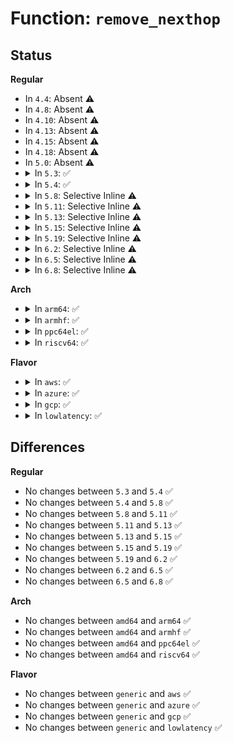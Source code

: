 # Function: <code>remove_nexthop</code>

## Status
<b>Regular</b>
<ul>
<li>
In <code>4.4</code>: Absent ⚠️
</li>
<li>
In <code>4.8</code>: Absent ⚠️
</li>
<li>
In <code>4.10</code>: Absent ⚠️
</li>
<li>
In <code>4.13</code>: Absent ⚠️
</li>
<li>
In <code>4.15</code>: Absent ⚠️
</li>
<li>
In <code>4.18</code>: Absent ⚠️
</li>
<li>
In <code>5.0</code>: Absent ⚠️
</li>
<li>
<details>
<summary>In <code>5.3</code>: ✅</summary>

```c
void remove_nexthop(struct net *net, struct nexthop *nh, struct nl_info *nlinfo);
```

**Collision:** Unique Static

**Inline:** No

**Transformation:** False

**Instances:**

```
In net/ipv4/nexthop.c (ffffffff819d5140)
Location: net/ipv4/nexthop.c:808
Inline: False
Direct callers:
  - net/ipv4/nexthop.c:nexthop_net_exit
  - net/ipv4/nexthop.c:rtm_del_nexthop
  - net/ipv4/nexthop.c:nexthop_flush_dev
```
**Symbols:**

```
ffffffff819d5140-ffffffff819d51c1: remove_nexthop (STB_LOCAL)
```
</details>
</li>
<li>
<details>
<summary>In <code>5.4</code>: ✅</summary>

```c
void remove_nexthop(struct net *net, struct nexthop *nh, struct nl_info *nlinfo);
```

**Collision:** Unique Static

**Inline:** No

**Transformation:** False

**Instances:**

```
In net/ipv4/nexthop.c (ffffffff81a0bca0)
Location: net/ipv4/nexthop.c:810
Inline: False
Direct callers:
  - net/ipv4/nexthop.c:nexthop_net_exit
  - net/ipv4/nexthop.c:rtm_del_nexthop
  - net/ipv4/nexthop.c:nexthop_flush_dev
```
**Symbols:**

```
ffffffff81a0bca0-ffffffff81a0bd21: remove_nexthop (STB_LOCAL)
```
</details>
</li>
<li>
<details>
<summary>In <code>5.8</code>: Selective Inline ⚠️</summary>

```c
void remove_nexthop(struct net *net, struct nexthop *nh, struct nl_info *nlinfo);
```

**Collision:** Unique Static

**Inline:** Selective

**Transformation:** False

**Instances:**

```
In net/ipv4/nexthop.c (ffffffff81afce06)
Location: net/ipv4/nexthop.c:906
Inline: True
Inline callers:
  - net/ipv4/nexthop.c:nexthop_net_exit
Direct callers:
  - net/ipv4/nexthop.c:rtm_del_nexthop
  - net/ipv4/nexthop.c:nexthop_flush_dev
  - net/ipv4/nexthop.c:remove_nh_grp_entry
```
**Symbols:**

```
ffffffff81afcb10-ffffffff81afcbb4: remove_nexthop (STB_LOCAL)
```
</details>
</li>
<li>
<details>
<summary>In <code>5.11</code>: Selective Inline ⚠️</summary>

```c
void remove_nexthop(struct net *net, struct nexthop *nh, struct nl_info *nlinfo);
```

**Collision:** Unique Static

**Inline:** Selective

**Transformation:** False

**Instances:**

```
In net/ipv4/nexthop.c (ffffffff81b0ac06)
Location: net/ipv4/nexthop.c:1043
Inline: True
Inline callers:
  - net/ipv4/nexthop.c:nexthop_net_exit
Direct callers:
  - net/ipv4/nexthop.c:rtm_del_nexthop
  - net/ipv4/nexthop.c:nexthop_flush_dev
  - net/ipv4/nexthop.c:remove_nh_grp_entry
```
**Symbols:**

```
ffffffff81b0a5a0-ffffffff81b0a651: remove_nexthop (STB_LOCAL)
```
</details>
</li>
<li>
<details>
<summary>In <code>5.13</code>: Selective Inline ⚠️</summary>

```c
void remove_nexthop(struct net *net, struct nexthop *nh, struct nl_info *nlinfo);
```

**Collision:** Unique Static

**Inline:** Selective

**Transformation:** False

**Instances:**

```
In net/ipv4/nexthop.c (ffffffff81af8496)
Location: net/ipv4/nexthop.c:1882
Inline: True
Inline callers:
  - net/ipv4/nexthop.c:nexthop_net_exit
Direct callers:
  - net/ipv4/nexthop.c:rtm_del_nexthop
  - net/ipv4/nexthop.c:nexthop_flush_dev
  - net/ipv4/nexthop.c:remove_nh_grp_entry
```
**Symbols:**

```
ffffffff81af8100-ffffffff81af81b1: remove_nexthop (STB_LOCAL)
```
</details>
</li>
<li>
<details>
<summary>In <code>5.15</code>: Selective Inline ⚠️</summary>

```c
void remove_nexthop(struct net *net, struct nexthop *nh, struct nl_info *nlinfo);
```

**Collision:** Unique Static

**Inline:** Selective

**Transformation:** False

**Instances:**

```
In net/ipv4/nexthop.c (ffffffff81bb9636)
Location: net/ipv4/nexthop.c:1882
Inline: True
Inline callers:
  - net/ipv4/nexthop.c:nexthop_net_exit
Direct callers:
  - net/ipv4/nexthop.c:rtm_del_nexthop
  - net/ipv4/nexthop.c:nexthop_flush_dev
  - net/ipv4/nexthop.c:remove_nh_grp_entry
```
**Symbols:**

```
ffffffff81bb8e80-ffffffff81bb8f31: remove_nexthop (STB_LOCAL)
```
</details>
</li>
<li>
<details>
<summary>In <code>5.19</code>: Selective Inline ⚠️</summary>

```c
void remove_nexthop(struct net *net, struct nexthop *nh, struct nl_info *nlinfo);
```

**Collision:** Unique Static

**Inline:** Selective

**Transformation:** False

**Instances:**

```
In net/ipv4/nexthop.c (ffffffff81d4d607)
Location: net/ipv4/nexthop.c:1883
Inline: True
Inline callers:
  - net/ipv4/nexthop.c:nexthop_net_exit_batch
Direct callers:
  - net/ipv4/nexthop.c:rtm_del_nexthop
  - net/ipv4/nexthop.c:nexthop_flush_dev
  - net/ipv4/nexthop.c:remove_nh_grp_entry
```
**Symbols:**

```
ffffffff81d4cdd0-ffffffff81d4ceb9: remove_nexthop (STB_LOCAL)
```
</details>
</li>
<li>
<details>
<summary>In <code>6.2</code>: Selective Inline ⚠️</summary>

```c
void remove_nexthop(struct net *net, struct nexthop *nh, struct nl_info *nlinfo);
```

**Collision:** Unique Static

**Inline:** Selective

**Transformation:** False

**Instances:**

```
In net/ipv4/nexthop.c (ffffffff81f16f07)
Location: net/ipv4/nexthop.c:1883
Inline: True
Inline callers:
  - net/ipv4/nexthop.c:nexthop_net_exit_batch
Direct callers:
  - net/ipv4/nexthop.c:rtm_del_nexthop
  - net/ipv4/nexthop.c:nexthop_flush_dev
  - net/ipv4/nexthop.c:remove_nh_grp_entry
```
**Symbols:**

```
ffffffff81f16680-ffffffff81f16769: remove_nexthop (STB_LOCAL)
```
</details>
</li>
<li>
<details>
<summary>In <code>6.5</code>: Selective Inline ⚠️</summary>

```c
void remove_nexthop(struct net *net, struct nexthop *nh, struct nl_info *nlinfo);
```

**Collision:** Unique Static

**Inline:** Selective

**Transformation:** False

**Instances:**

```
In net/ipv4/nexthop.c (ffffffff81f76be7)
Location: net/ipv4/nexthop.c:1883
Inline: True
Inline callers:
  - net/ipv4/nexthop.c:nexthop_net_exit_batch
Direct callers:
  - net/ipv4/nexthop.c:rtm_del_nexthop
  - net/ipv4/nexthop.c:nexthop_flush_dev
  - net/ipv4/nexthop.c:remove_nh_grp_entry
```
**Symbols:**

```
ffffffff81f76330-ffffffff81f76419: remove_nexthop (STB_LOCAL)
```
</details>
</li>
<li>
<details>
<summary>In <code>6.8</code>: Selective Inline ⚠️</summary>

```c
void remove_nexthop(struct net *net, struct nexthop *nh, struct nl_info *nlinfo);
```

**Collision:** Unique Static

**Inline:** Selective

**Transformation:** False

**Instances:**

```
In net/ipv4/nexthop.c (ffffffff8203d3b7)
Location: net/ipv4/nexthop.c:1906
Inline: True
Inline callers:
  - net/ipv4/nexthop.c:nexthop_net_exit_batch
Direct callers:
  - net/ipv4/nexthop.c:rtm_del_nexthop
  - net/ipv4/nexthop.c:nexthop_flush_dev
  - net/ipv4/nexthop.c:remove_nh_grp_entry
```
**Symbols:**

```
ffffffff8203cb00-ffffffff8203cbe9: remove_nexthop (STB_LOCAL)
```
</details>
</li>
</ul>
<b>Arch</b>
<ul>
<li>
<details>
<summary>In <code>arm64</code>: ✅</summary>

```c
void remove_nexthop(struct net *net, struct nexthop *nh, struct nl_info *nlinfo);
```

**Collision:** Unique Static

**Inline:** No

**Transformation:** False

**Instances:**

```
In net/ipv4/nexthop.c (ffff800010cc4fe0)
Location: net/ipv4/nexthop.c:810
Inline: False
Direct callers:
  - net/ipv4/nexthop.c:nexthop_net_exit
  - net/ipv4/nexthop.c:rtm_del_nexthop
  - net/ipv4/nexthop.c:nexthop_flush_dev
```
**Symbols:**

```
ffff800010cc4fe0-ffff800010cc5084: remove_nexthop (STB_LOCAL)
```
</details>
</li>
<li>
<details>
<summary>In <code>armhf</code>: ✅</summary>

```c
void remove_nexthop(struct net *net, struct nexthop *nh, struct nl_info *nlinfo);
```

**Collision:** Unique Static

**Inline:** No

**Transformation:** False

**Instances:**

```
In net/ipv4/nexthop.c (c0dd0a80)
Location: net/ipv4/nexthop.c:810
Inline: False
Direct callers:
  - net/ipv4/nexthop.c:nexthop_net_exit
  - net/ipv4/nexthop.c:rtm_del_nexthop
  - net/ipv4/nexthop.c:nexthop_flush_dev
```
**Symbols:**

```
c0dd0a80-c0dd0b08: remove_nexthop (STB_LOCAL)
```
</details>
</li>
<li>
<details>
<summary>In <code>ppc64el</code>: ✅</summary>

```c
void remove_nexthop(struct net *net, struct nexthop *nh, struct nl_info *nlinfo);
```

**Collision:** Unique Static

**Inline:** No

**Transformation:** False

**Instances:**

```
In net/ipv4/nexthop.c (c000000000de1360)
Location: net/ipv4/nexthop.c:810
Inline: False
Direct callers:
  - net/ipv4/nexthop.c:nexthop_net_exit
  - net/ipv4/nexthop.c:rtm_del_nexthop
  - net/ipv4/nexthop.c:nexthop_flush_dev
```
**Symbols:**

```
c000000000de1360-c000000000de1460: remove_nexthop (STB_LOCAL)
```
</details>
</li>
<li>
<details>
<summary>In <code>riscv64</code>: ✅</summary>

```c
void remove_nexthop(struct net *net, struct nexthop *nh, struct nl_info *nlinfo);
```

**Collision:** Unique Static

**Inline:** No

**Transformation:** False

**Instances:**

```
In net/ipv4/nexthop.c (ffffffe0008192c2)
Location: net/ipv4/nexthop.c:810
Inline: False
Direct callers:
  - net/ipv4/nexthop.c:nexthop_net_exit
  - net/ipv4/nexthop.c:rtm_del_nexthop
  - net/ipv4/nexthop.c:nexthop_flush_dev
```
**Symbols:**

```
ffffffe0008192c2-ffffffe00081935e: remove_nexthop (STB_LOCAL)
```
</details>
</li>
</ul>
<b>Flavor</b>
<ul>
<li>
<details>
<summary>In <code>aws</code>: ✅</summary>

```c
void remove_nexthop(struct net *net, struct nexthop *nh, struct nl_info *nlinfo);
```

**Collision:** Unique Static

**Inline:** No

**Transformation:** False

**Instances:**

```
In net/ipv4/nexthop.c (ffffffff819aba40)
Location: net/ipv4/nexthop.c:810
Inline: False
Direct callers:
  - net/ipv4/nexthop.c:nexthop_net_exit
  - net/ipv4/nexthop.c:rtm_del_nexthop
  - net/ipv4/nexthop.c:nexthop_flush_dev
```
**Symbols:**

```
ffffffff819aba40-ffffffff819abac1: remove_nexthop (STB_LOCAL)
```
</details>
</li>
<li>
<details>
<summary>In <code>azure</code>: ✅</summary>

```c
void remove_nexthop(struct net *net, struct nexthop *nh, struct nl_info *nlinfo);
```

**Collision:** Unique Static

**Inline:** No

**Transformation:** False

**Instances:**

```
In net/ipv4/nexthop.c (ffffffff81965500)
Location: net/ipv4/nexthop.c:810
Inline: False
Direct callers:
  - net/ipv4/nexthop.c:nexthop_net_exit
  - net/ipv4/nexthop.c:rtm_del_nexthop
  - net/ipv4/nexthop.c:nexthop_flush_dev
```
**Symbols:**

```
ffffffff81965500-ffffffff81965581: remove_nexthop (STB_LOCAL)
```
</details>
</li>
<li>
<details>
<summary>In <code>gcp</code>: ✅</summary>

```c
void remove_nexthop(struct net *net, struct nexthop *nh, struct nl_info *nlinfo);
```

**Collision:** Unique Static

**Inline:** No

**Transformation:** False

**Instances:**

```
In net/ipv4/nexthop.c (ffffffff81a162e0)
Location: net/ipv4/nexthop.c:810
Inline: False
Direct callers:
  - net/ipv4/nexthop.c:nexthop_net_exit
  - net/ipv4/nexthop.c:rtm_del_nexthop
  - net/ipv4/nexthop.c:nexthop_flush_dev
```
**Symbols:**

```
ffffffff81a162e0-ffffffff81a16361: remove_nexthop (STB_LOCAL)
```
</details>
</li>
<li>
<details>
<summary>In <code>lowlatency</code>: ✅</summary>

```c
void remove_nexthop(struct net *net, struct nexthop *nh, struct nl_info *nlinfo);
```

**Collision:** Unique Static

**Inline:** No

**Transformation:** False

**Instances:**

```
In net/ipv4/nexthop.c (ffffffff81a20d20)
Location: net/ipv4/nexthop.c:810
Inline: False
Direct callers:
  - net/ipv4/nexthop.c:nexthop_net_exit
  - net/ipv4/nexthop.c:rtm_del_nexthop
  - net/ipv4/nexthop.c:nexthop_flush_dev
```
**Symbols:**

```
ffffffff81a20d20-ffffffff81a20da1: remove_nexthop (STB_LOCAL)
```
</details>
</li>
</ul>

## Differences
<b>Regular</b>
<ul>
<li>
No changes between <code>5.3</code> and <code>5.4</code> ✅
</li>
<li>
No changes between <code>5.4</code> and <code>5.8</code> ✅
</li>
<li>
No changes between <code>5.8</code> and <code>5.11</code> ✅
</li>
<li>
No changes between <code>5.11</code> and <code>5.13</code> ✅
</li>
<li>
No changes between <code>5.13</code> and <code>5.15</code> ✅
</li>
<li>
No changes between <code>5.15</code> and <code>5.19</code> ✅
</li>
<li>
No changes between <code>5.19</code> and <code>6.2</code> ✅
</li>
<li>
No changes between <code>6.2</code> and <code>6.5</code> ✅
</li>
<li>
No changes between <code>6.5</code> and <code>6.8</code> ✅
</li>
</ul>
<b>Arch</b>
<ul>
<li>
No changes between <code>amd64</code> and <code>arm64</code> ✅
</li>
<li>
No changes between <code>amd64</code> and <code>armhf</code> ✅
</li>
<li>
No changes between <code>amd64</code> and <code>ppc64el</code> ✅
</li>
<li>
No changes between <code>amd64</code> and <code>riscv64</code> ✅
</li>
</ul>
<b>Flavor</b>
<ul>
<li>
No changes between <code>generic</code> and <code>aws</code> ✅
</li>
<li>
No changes between <code>generic</code> and <code>azure</code> ✅
</li>
<li>
No changes between <code>generic</code> and <code>gcp</code> ✅
</li>
<li>
No changes between <code>generic</code> and <code>lowlatency</code> ✅
</li>
</ul>

